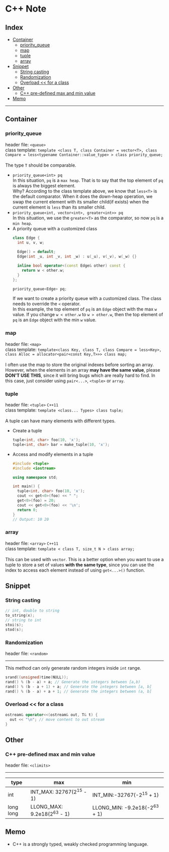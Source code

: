 # C++ Note

## Index
* [Container](#container)
  * [priority_queue](#priority_queue)
  * [map](#map)
  * [tuple](#tuple)
  * [array](#array)
* [Snippet](#snippet)
  * [String casting](#string-casting)
  * [Randomization](#randomization)
  * [Overload << for a class](#overload-<<-for-a-class)
* [Other](#other)
  * [C++ pre-defined max and min value](#c++-pre-defined-max-and-min-value)
* [Memo](#memo)

*** 

## Container
### priority_queue
header file: `<queue>` <br>
class template: `template <class T, class Container = vector<T>, class Compare = less<typename Container::value_type> > class priority_queue;` </br> </br>
The type `T` should be comparable. <br>
* `priority_queue<int> pq` <br>
  In this situation, `pq` is a `max heap`. That is to say that the top element of `pq` is always the biggest element. </br>
  Why? According to the class template above, we know that `less<T>` is the default comparator. When it does the down-heap operation, we swap the current element with its smaller child(if exists) when the current element is `less` than its smaller child.
* `priority_queue<int, vector<int>, greater<int>> pq` <br>
  In this situation, we use the `greater<T>` as the comparator, so now `pq` is a `min heap`.
* A priority queue with a customized class
    ```cpp
    class Edge {
      int u, v, w;
      
      Edge() = default;
      Edge(int _u, int _v, int _w) : u(_u), v(_v), w(_w) {}

      inline bool operator<(const Edge& other) const {
        return w < other.w;
      }
    };

    priority_queue<Edge> pq;
    ```
    If we want to create a priority queue with a customized class. The class needs to override the `<` operator. <br>
    In this example, the top element of `pq` is an `Edge` object with the max `w` value. If you change `w < other.w` to `w > other.w`, then the top element of `pq` is an `Edge` object with the min `w` value.
### map
header file: `<map>` </br>
class template: `template<class Key, class T, class Compare = less<Key>, class Alloc = allocator<pair<const Key,T>>> class map;` </br> </br>
I often use the map to store the original indexes before sorting an array. However, when the elements in an array **may have the same value**, please **DON'T USE THIS**, since it will bring bugs which are really hard to find. In this case, just consider using `pair<...>`, `<tuple>` or `array`.
### tuple
header file: `<tuple>` `C++11`</br>
class template: `template <class... Types> class tuple;` </br> </br>
A tuple can have many elements with different types.
* Create a tuple
  ```cpp
  tuple<int, char> foo(10, 'x');
  tuple<int, char> bar = make_tuple(10, 'x');
  ```
* Access and modify elements in a tuple
  ```cpp
  #include <tuple>
  #include <iostream>

  using namespace std;

  int main() {
    tuple<int, char> foo(10, 'x');
    cout << get<0>(foo) << " ";
    get<0>(foo) = 20;
    cout << get<0>(foo) << '\n';
    return 0;
  }
  // Output: 10 20
  ```
### array
header file: `<array>` `C++11` </br>
class template: `template < class T, size_t N > class array;` </br> </br>
This can be used with `vector`. This is a better option when you want to use a tuple to store a set of values **with the same type**, since you can use the index to access each element instead of using `get<...>()` function.

## Snippet
### String casting
```cpp
// int, double to string 
to_string(x);
// string to int
stoi(s);
stod(s);
```
### Randomization
header file: `<random>` <br>
***
This method can only generate random integers inside `int` range.
```cpp
srand((unsigned)time(NULL));
rand() % (b - a) + a; // Generate the integers between [a,b)
rand() % (b - a + 1) + a; // Generate the integers between [a, b]
rand() % (b - a) + a + 1; // Generate the integers between (a, b]
```
### Overload << for a class
```cpp
ostream& operator<<(ostream& out, T& t) {
  out << "\n"; // move content to out stream
}
```

## Other
### C++ pre-defined max and min value
header file: `<climits>`
***
| type | max | min
|------|-----|----
|int|INT_MAX: 32767(2<sup>15</sup> - 1)|INT_MIN:-32767(-2<sup>15</sup> + 1)
|long long|LLONG_MAX: 9.2e18(2<sup>63</sup> - 1)|LLONG_MIN: -9.2e18(-2<sup>63</sup> + 1)

## Memo
* C++ is a strongly typed, weakly checked programming language.